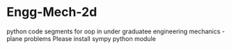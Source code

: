 # Engg-Mech-2d
python code segments for oop in under graduatee engineering mechanics - plane problems
Please install sympy python module

